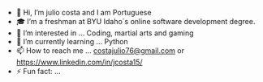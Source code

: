 - 👋 Hi, I’m julio costa and I am Portuguese 
- 🎓 I’m a freshman at BYU Idaho´s online software development degree.
- 👀 I’m interested in ... Coding, martial arts and gaming 
- 🌱 I’m currently learning ... Python 
- 📫 How to reach me ... costajulio76@gmail.com or https://www.linkedin.com/in/jcosta15/
- ⚡ Fun fact: ...

<!---
juliocosta191/juliocosta191 is a ✨ special ✨ repository because its `README.md` (this file) appears on your GitHub profile.
You can click the Preview link to take a look at your changes.
--->
